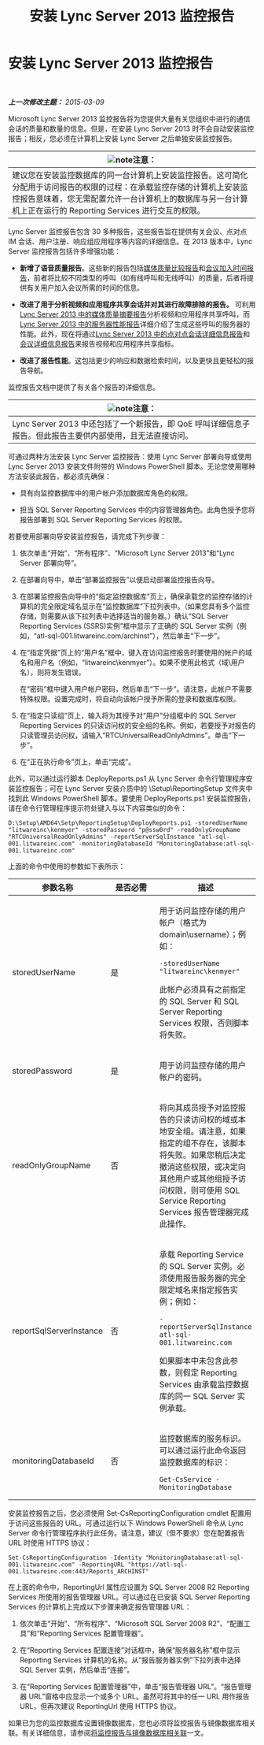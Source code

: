 ﻿---
title: 安装 Lync Server 2013 监控报告
TOCTitle: 安装 Lync Server 2013 监控报告
ms:assetid: 6f417569-b100-442c-ad48-fdd794626cf7
ms:mtpsurl: https://technet.microsoft.com/zh-cn/library/JJ204989(v=OCS.15)
ms:contentKeyID: 49313192
ms.date: 05/19/2016
mtps_version: v=OCS.15
ms.translationtype: HT
---

# 安装 Lync Server 2013 监控报告

 

_**上一次修改主题：** 2015-03-09_

Microsoft Lync Server 2013 监控报告将为您提供大量有关您组织中进行的通信会话的质量和数量的信息。但是，在安装 Lync Server 2013 时不会自动安装监控报告；相反，您必须在计算机上安装 Lync Server 之后单独安装监控报告。

<table>
<thead>
<tr class="header">
<th><img src="images/Dn783119.note(OCS.15).gif" title="note" alt="note" />注意：</th>
</tr>
</thead>
<tbody>
<tr class="odd">
<td>建议您在安装监控数据库的同一台计算机上安装监控报告。这可简化分配用于访问报告的权限的过程：在承载监控存储的计算机上安装监控报告意味着，您无需配置允许一台计算机上的数据库与另一台计算机上正在运行的 Reporting Services 进行交互的权限。</td>
</tr>
</tbody>
</table>


Lync Server 监控报告包含 30 多种报告，这些报告旨在提供有关会议、点对点 IM 会话、用户注册、响应组应用程序等内容的详细信息。在 2013 版本中，Lync Server 监控报告包括许多增强功能：

  - **新增了语音质量报告**。这些新的报告包括[媒体质量比较报告](lync-server-2013-media-quality-comparison-report.md)和[会议加入时间报告](lync-server-2013-conference-join-time-report.md)，前者将比较不同类型的呼叫（如有线呼叫和无线呼叫）的质量，后者将提供有关用户加入会议所需的时间的信息。

  - **改进了用于分析视频和应用程序共享会话并对其进行故障排除的报告。** 可利用[Lync Server 2013 中的媒体质量摘要报告](lync-server-2013-media-quality-summary-report.md)分析视频和应用程序共享呼叫，而[Lync Server 2013 中的服务器性能报告](lync-server-2013-server-performance-report.md)详细介绍了生成这些呼叫的服务器的性能。此外，现在将通过[Lync Server 2013 中的点对点会话详细信息报告](lync-server-2013-peer-to-peer-session-detail-report.md)和[会议详细信息报告](lync-server-2013-conference-detail-report.md)来报告视频和应用程序共享指标。

  - **改进了报告性能**。这包括更少的响应和数据检索时间，以及更快且更轻松的报告导航。

监控报告文档中提供了有关各个报告的详细信息。

<table>
<thead>
<tr class="header">
<th><img src="images/Dn783119.note(OCS.15).gif" title="note" alt="note" />注意：</th>
</tr>
</thead>
<tbody>
<tr class="odd">
<td>Lync Server 2013 中还包括了一个新报告，即 QoE 呼叫详细信息子报告。但此报告主要供内部使用，且无法直接访问。</td>
</tr>
</tbody>
</table>


可通过两种方法安装 Lync Server 监控报告：使用 Lync Server 部署向导或使用 Lync Server 2013 安装文件附带的 Windows PowerShell 脚本。无论您使用哪种方法安装此报告，都必须先确保：

  - 具有向监控数据库中的用户帐户添加数据库角色的权限。

  - 担当 SQL Server Reporting Services 中的内容管理器角色。此角色授予您将报告部署到 SQL Server Reporting Services 的权限。

若要使用部署向导安装监控报告，请完成下列步骤：

1.  依次单击“开始”、“所有程序”、“Microsoft Lync Server 2013”和“Lync Server 部署向导”。

2.  在部署向导中，单击“部署监控报告”以便启动部署监控报告向导。

3.  在部署监控报告向导中的“指定监控数据库”页上，确保承载您的监控存储的计算机的完全限定域名显示在“监控数据库”下拉列表中。（如果您具有多个监控存储，则需要从该下拉列表中选择适当的服务器。）确认“SQL Server Reporting Services (SSRS)实例”框中显示了正确的 SQL Server 实例（例如，“atl-sql-001.litwareinc.com/archinst”），然后单击“下一步”。

4.  在“指定凭据”页上的“用户名”框中，键入在访问监控报告时要使用的帐户的域名和用户名（例如，“litwareinc\\kenmyer”）。如果不使用此格式（域\\用户名），则将发生错误。
    
    在“密码”框中键入用户帐户密码，然后单击“下一步”。请注意，此帐户不需要特殊权限。设置完成时，将自动向该帐户授予所需的登录和数据库权限。

5.  在“指定只读组”页上，输入将为其授予对“用户”分组框中的 SQL Server Reporting Services 的只读访问权的安全组的名称。例如，若要授予对报告的只读管理员访问权，请输入“RTCUniversalReadOnlyAdmins”。单击“下一步”。

6.  在“正在执行命令”页上，单击“完成”。

此外，可以通过运行脚本 DeployReports.ps1 从 Lync Server 命令行管理程序安装监控报告；可在 Lync Server 安装介质中的 \\Setup\\ReportingSetup 文件夹中找到此 Windows PowerShell 脚本。要使用 DeployReports.ps1 安装监控报告，请在命令行管理程序提示符处键入与以下内容类似的命令：

    D:\Setup\AMD64\Setp\ReportingSetup\DeployReports.ps1 -storedUserName "litwareinc\kenmyer" -storedPassword "p@ssw0rd" -readOnlyGroupName "RTCUniversalReadOnlyAdmins" -reportServerSqlInstance "atl-sql-001.litwareinc.com" -monitoringDatabaseId "MonitoringDatabase:atl-sql-001.litwareinc.com"

上面的命令中使用的参数如下表所示：


<table>
<colgroup>
<col style="width: 33%" />
<col style="width: 33%" />
<col style="width: 33%" />
</colgroup>
<thead>
<tr class="header">
<th>参数名称</th>
<th>是否必需</th>
<th>描述</th>
</tr>
</thead>
<tbody>
<tr class="odd">
<td><p>storedUserName</p></td>
<td><p>是</p></td>
<td><p>用于访问监控存储的用户帐户（格式为 domain\username）；例如：</p>
<pre><code>-storedUserName &quot;litwareinc\kenmyer&quot;</code></pre>
<p>此帐户必须具有之前指定的 SQL Server 和 SQL Server Reporting Services 权限，否则脚本将失败。</p></td>
</tr>
<tr class="even">
<td><p>storedPassword</p></td>
<td><p>是</p></td>
<td><p>用于访问监控存储的用户帐户的密码。</p></td>
</tr>
<tr class="odd">
<td><p>readOnlyGroupName</p></td>
<td><p>否</p></td>
<td><p>将向其成员授予对监控报告的只读访问权的域或本地安全组。请注意，如果指定的组不存在，该脚本将失败。如果您稍后决定撤消这些权限，或决定向其他用户或其他组授予访问权限，则可使用 SQL Service Reporting Services 报告管理器完成此操作。</p></td>
</tr>
<tr class="even">
<td><p>reportSqlServerInstance</p></td>
<td><p>否</p></td>
<td><p>承载 Reporting Service 的 SQL Server 实例。必须使用报告服务器的完全限定域名来指定报告实例；例如：</p>
<pre><code>-reportServerSqlInstance atl-sql-001.litwareinc.com</code></pre>
<p>如果脚本中未包含此参数，则假定 Reporting Services 由承载监控数据库的同一 SQL Server 实例承载。</p></td>
</tr>
<tr class="odd">
<td><p>monitoringDatabaseId</p></td>
<td><p>否</p></td>
<td><p>监控数据库的服务标识。可以通过运行此命令返回监控数据库的标识：</p>
<pre><code>Get-CsService -MonitoringDatabase</code></pre></td>
</tr>
</tbody>
</table>


安装监控报告之后，您必须使用 Set-CsReportingConfiguration cmdlet 配置用于访问这些报告的 URL。可通过运行以下 Windows PowerShell 命令从 Lync Server 命令行管理程序执行此任务。请注意，建议（但不要求）您在配置报告 URL 时使用 HTTPS 协议：

    Set-CsReportingConfiguration -Identity "MonitoringDatabase:atl-sql-001.litwareinc.com" -ReportingURL "https://atl-sql-001.litwareinc.com:443/Reports_ARCHINST"

在上面的命令中，ReportingUrl 属性应设置为 SQL Server 2008 R2 Reporting Services 所使用的报告管理器 URL。可以通过在已安装 SQL Server Reporting Services 的计算机上完成以下步骤来确定报告管理器 URL：

1.  依次单击“开始”、“所有程序”、“Microsoft SQL Server 2008 R2”、“配置工具”和“Reporting Services 配置管理器”。

2.  在“Reporting Services 配置连接”对话框中，确保“服务器名称”框中显示 Reporting Services 计算机的名称。从“报告服务器实例”下拉列表中选择 SQL Server 实例，然后单击“连接”。

3.  在“Reporting Services 配置管理器”中，单击“报告管理器 URL”。“报告管理器 URL”窗格中应显示一个或多个 URL。虽然可将其中的任一 URL 用作报告 URL，但再次建议 ReportingUrl 使用 HTTPS 协议。

如果已为您的监控数据库设置镜像数据库，您也必须将监控报告与镜像数据库相关联。有关详细信息，请参阅[将监控报告与镜像数据库相关联](lync-server-2013-associating-monitoring-reports-with-a-mirror-database.md)一文。

